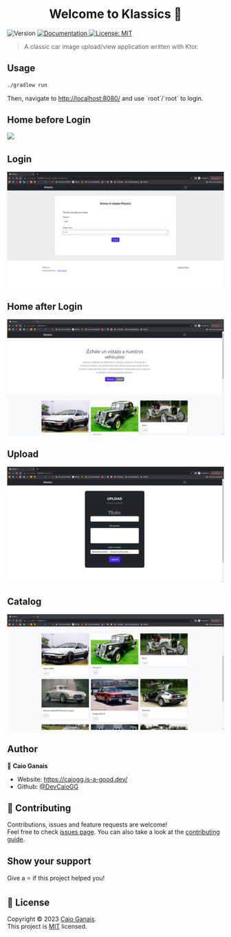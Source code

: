 <h1 align="center">Welcome to Klassics 👋</h1>
<p>
  <img alt="Version" src="https://img.shields.io/badge/version-1.0.0-blue.svg?cacheSeconds=2592000" />
  <a href="https://github.com/DevCaioGG/Klassics" target="_blank">
    <img alt="Documentation" src="https://img.shields.io/badge/documentation-yes-brightgreen.svg" />
  </a>
  <a href="https://github.com/DevCaioGG/Klassics/blob/main/LICENSE" target="_blank">
    <img alt="License: MIT" src="https://img.shields.io/badge/License-MIT-yellow.svg" />
  </a>
</p>

> A classic car image upload/view application written with Ktor.

## Usage

```sh
./gradlew run
```
Then, navigate to [http://localhost:8080/](http://localhost:8080/) and use ´root´/´root´ to login.


  ## Home before Login
  <img src="./.klassic-data/Inicio sin iniciar sesión.png"/>
  
  ## Login
  <img src="./.klassic-data/Login.png"/>
  
  ## Home after Login
  <img src="./.klassic-data/Inicio.png"/>
  
  ## Upload
  <img src="./.klassic-data/Upload.png"/>
  
  ## Catalog
  <img src="./.klassic-data/Catalogo.png"/>


## Author

👤 **Caio Ganais**

* Website: https://caiogg.is-a-good.dev/
* Github: [@DevCaioGG](https://github.com/DevCaioGG)

## 🤝 Contributing

Contributions, issues and feature requests are welcome!<br />Feel free to check [issues page](https://github.com/DevCaioGG/Klassics/issues). You can also take a look at the [contributing guide](https://github.com/DevCaioGG/Klassics/pulls).

## Show your support

Give a ⭐️ if this project helped you!

## 📝 License

Copyright © 2023 [Caio Ganais](https://github.com/DevCaioGG).<br />
This project is [MIT](https://github.com/DevCaioGG/Klassics/blob/main/LICENSE) licensed.


